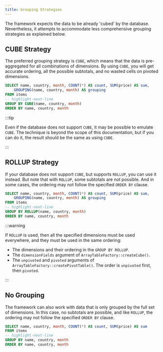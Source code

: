 ```yaml
---
title: Grouping Strategies
---
```


The framework expects the data to be already 'cubed' by the database.
Nevertheless, it attempts to accommodate less comprehensive grouping strategies
as explained below.

## CUBE Strategy

The preferred grouping strategy is `CUBE`, which means that the data is
pre-aggregated for all combinations of dimensions. By using `CUBE`, you will get
accurate ordering, all the possible subtotals, and no wasted cells on pivoted
dimensions.

```sql
SELECT name, country, month, COUNT(*) AS count, SUM(price) AS sum,
    GROUPING(name, country, month) AS grouping
FROM items
-- highlight-next-line
GROUP BY CUBE(name, country, month)
ORDER BY name, country, month
```

:::tip

Even if the database does not support `CUBE`, it may be possible to emulate
`CUBE`. The technique is beyond the scope of this documentation, but if you can
do it, the result should be the same as using `CUBE`.

:::

## ROLLUP Strategy

If your database does not support `CUBE`, but supports `ROLLUP`, you can use it
instead. But note that with `ROLLUP`, some subtotals are not possible. And in
some cases, the ordering may not follow the specified `ORDER BY` clause.

```sql
SELECT name, country, month, COUNT(*) AS count, SUM(price) AS sum,
    GROUPING(name, country, month) AS grouping
FROM items
-- highlight-next-line
GROUP BY ROLLUP(name, country, month)
ORDER BY name, country, month
```

:::warning

If `ROLLUP` is used, then all the specified dimensions must be used everywhere,
and they must be used in the same ordering:

* The dimensions and their ordering in the `GROUP BY ROLLUP`.
* The `dimensionFields` argument of `ArrayTableFactory::createCube()`.
* The `unpivoted` and `pivoted` arguments of
  `ArrayTableFactory::createPivotTable()`. The order is `unpivoted` first, then
  `pivoted`.

:::

## No Grouping

The framework can also work with data that is only grouped by the full set of
dimensions. In this case, no subtotals are possible, and like `ROLLUP`, the
ordering may not follow the specified `ORDER BY` clause.

```sql
SELECT name, country, month, COUNT(*) AS count, SUM(price) AS sum
FROM items
-- highlight-next-line
GROUP BY name, country, month
ORDER BY name, country, month
```
